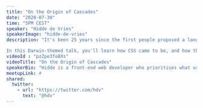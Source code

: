 ```yaml
---
title: "On the Origin of Cascades"
date: "2020-07-30"
time: "5PM CEST"
speaker: "Hidde de Vries"
speakerImage: "hidde-de-vries"
description: "It's been 25 years since the first people proposed a language to style the web. Since the late nineties, CSS lived through years of platform evolution. The cascade, specificity and the enormous choice in values and units set the language up for success. But not everyone liked to use these features everywhere. Some began to adapt the language to meet their needs.

In this Darwin-themed talk, you'll learn how CSS came to be, and how the language's simplicity and flexibility still make it stand out today."
videoId : "pzZpe3fo8Xs"
videoTitle: "On the Origin of Cascades"
speakerBio: "Hidde is a front-end web developer who prioritises what users see and interact with. To him, accessibility and performance are essential aspects of building front-ends."
meetupLink: #
shared:
  twitter:
    - url: "https://twitter.com/hdv"
      text: "@hdv"
---
```


